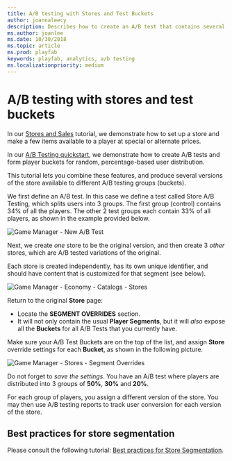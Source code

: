 ```yaml
---
title: A/B testing with Stores and Test Buckets
author: joannaleecy
description: Describes how to create an A/B test that contains several versions of a store that are available to different A/B testing groups (buckets).
ms.author: joanlee
ms.date: 10/30/2018
ms.topic: article
ms.prod: playfab
keywords: playfab, analytics, a/b testing
ms.localizationpriority: medium
---
```


# A/B testing with stores and test buckets

In our [Stores and Sales](../../economy/tutorials/stores-and-sales.md) tutorial, we demonstrate how to set up a store and make a few items available to a player at special or alternate prices.

In our [A/B Testing quickstart](quickstart.md), we demonstrate how to create A/B tests and form player
buckets for random, percentage-based user distribution.

This tutorial lets you combine these features, and produce several versions of the store available to different A/B testing groups (buckets).

We first define an A/B test. In this case we define a test called Store A/B Testing, which splits users into 3 groups. The first group (control) contains 34% of all the players. The other 2 test groups each contain 33% of all players, as shown in the example provided below.

![Game Manager - New A/B Test](media/tutorials/game-manager-new-ab-test.png)  

Next, we create *one* store to be the original version, and then create 3 *other* stores, which are A/B tested variations of the original.

Each store is created independently, has its own unique identifier, and should have content that is customized for that segment (see below).

![Game Manager - Economy - Catalogs - Stores](media/tutorials/game-manager-economy-catalogs-stores.png)  

Return to the original **Store** page:

- Locate the **SEGMENT OVERRIDES** section.
- It will not only contain the usual **Player Segments**, but it will *also* expose all the **Buckets** for all A/B Tests that you currently have.

Make sure your A/B Test Buckets are on the top of the list, and assign **Store** override settings for each **Bucket**, as shown in the following picture.

![Game Manager - Stores - Segment Overrides](media/tutorials/game-manager-stores-segment-overrides.png)

Do not forget to *save the settings*. You have an A/B test where players are distributed into 3 groups of **50%**, **30%** and **20%**.

For each group of players, you assign a different version of the store. You may then use A/B testing reports to track user conversion for each version of the store.

## Best practices for store segmentation

Please consult the following tutorial: [Best practices for Store Segmentation](../../economy/tutorials/best-practices-for-store-segmentation.md).

